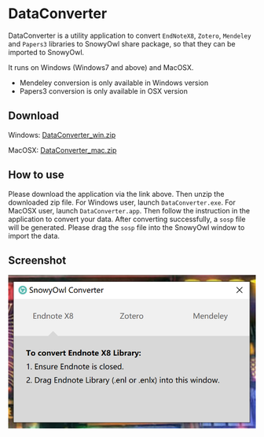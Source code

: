 # DataConverter
DataConverter is a utility application to convert `EndNoteX8`, `Zotero`, `Mendeley` and `Papers3` libraries to SnowyOwl share package, so that they can be imported to SnowyOwl.

It runs on Windows (Windows7 and above) and MacOSX.

* Mendeley conversion is only available in Windows version
* Papers3 conversion is only available in OSX version

## Download
Windows: [DataConverter_win.zip](https://github.com/sushiguy-kk/DataConverter/releases/download/v1.0.1/DataConverter_win.zip)

MacOSX: [DataConverter_mac.zip](https://github.com/sushiguy-kk/DataConverter/releases/download/v1.0.1/DataConverter_mac.zip)

## How to use
Please download the application via the link above. Then unzip the downloaded zip file. For Windows user, launch `DataConverter.exe`. For MacOSX user, launch `DataConverter.app`. Then follow the instruction in the application to convert your data. After converting successfully, a `sosp` file will be generated. Please drag the `sosp` file into the SnowyOwl window to import the data.

## Screenshot
![Screenshot](Screenshot.png?raw=true "Screenshot")

